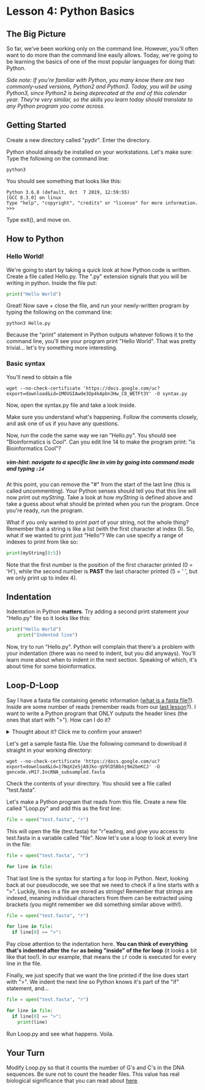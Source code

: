 # Lesson 4: Python Basics

## The Big Picture

So far, we've been working only on the command line. However, you'll often want to do more than the command line easily allows. Today, we're going to be learning the basics of one of the most popular languages for doing that: Python.

*Side note: If you're familiar with Python, you many know there are two commonly-used versions, Python2 and Python3. Today, you will be using Python3, since Python2 is being deprecated at the end of this calendar year. They're very similar, so the skills you learn today should translate to any Python program you come across.*

## Getting Started

Create a new directory called "pydir". Enter the directory.

Python should already be installed on your workstations. Let's make sure: Type the following on the command line:
```shell
python3
```
You should see something that looks like this:
```shell
Python 3.6.8 (default, Oct  7 2019, 12:59:55) 
[GCC 8.3.0] on linux
Type "help", "copyright", "credits" or "license" for more information.
>>> 
```
Type exit(), and move on.

## How to Python

### Hello World!
We're going to start by taking a quick look at how Python code is written. Create a file called Hello.py. The ".py" extension signals that you will be writing in python. Inside the file put:
```python
print("Hello World")
```

Great! Now save + close the file, and run your newly-written program by typing the following on the command line:
```shell
python3 Hello.py
```

Because the "print" statement in Python outputs whatever follows it to the command line, you'll see your program print "Hello World". That was pretty trivial... let's try something more interesting.

### Basic syntax

You'll need to obtain a file 
```shell
wget --no-check-certificate 'https://docs.google.com/uc?export=download&id=1MOVGIAwde3Op4kApbn3Hw_C8_WETFt3Y' -O syntax.py
```
Now, open the syntax.py file and take a look inside.

Make sure you understand what's happening. Follow the comments closely, and ask one of us if you have any questions.

Now, run the code the same way we ran "Hello.py". You should see "Bioinformatics is Cool". Can you edit line 14 to make the program print: "is Bioinformatics Cool"?

##### vim-hint: navigate to a specific line in vim by going into command mode and typing ```:14```

At this point, you can remove the "#" from the start of the last line (this is called uncommenting). Your Python senses should tell you that this line will now print out *myString*. Take a look at how *myString* is defined above and take a guess about what should be printed when you run the program. Once you're ready, run the program.

What if you only wanted to print *part* of your string, not the whole thing? Remember that a string is like a list (with the first character at index 0). So, what if we wanted to print just "Hello"? We can use specify a range of indexes to print from like so:

``` python
print(myString[0:5])
```

Note that the first number is the position of the first character printed (0 = 'H'), while the second number is **PAST** the last character printed (5 = ' ', but we only print up to index 4).

## Indentation 

Indentation in Python **matters**. Try adding a second print statement your "Hello.py" file so it looks like this:
``` python
print("Hello World")
    print("Indented line")
```

Now, try to run "Hello.py". Python will complain that there's a problem with your indentation (there was no need to indent, but you did anyways). You'll learn more about when to indent in the next section. Speaking of which, it's about time for some bioinformatics.

## Loop-D-Loop

Say I have a fasta file containing genetic information ([what is a fasta file?](https://www.genomatix.de/online_help/help/sequence_formats.html#FASTA)). Inside are some number of reads (remember reads from our [last lesson](/1_Welcome.md)?). I want to write a Python program that ONLY outputs the header lines (the ones that start with ">"). How can I do it?

<details>
  <summary>Thought about it? Click me to confirm your answer!</summary>
  
  ```
  -check every line-
    -if it starts with a ">"-
        -print the line-
  ```

This is one simple **representation** of how you could achieve this task. The **implementation** in Python, as we shall see, uses a loop. Which one of the three pseudocode lines above suggests we will need a loop?
</details>


Let's get a sample fasta file. Use the following command to download it straight in your working directory:

```shell
wget --no-check-certificate 'https://docs.google.com/uc?export=download&id=17NqX2e5jA9Jko-gV9lD5Bbnj9m2beKCJ' -O gencode.vM17.IncRNA_subsampled.fasta
```

Check the contents of your directory. You should see a file called "test.fasta". 

Let's make a Python program that reads from this file. Create a new file called "Loop.py" and add this as the first line:
```python
file = open("test.fasta", "r")
```

This will open the file (test.fasta) for "r"eading, and give you access to test.fasta in a variable called "file". Now let's use a loop to look at every line in the file:
```python
file = open("test.fasta", "r")

for line in file:
```

That last line is the syntax for starting a for loop in Python. Next, looking back at our pseudocode, we see that we need to check if a line starts with a ">". Luckily, lines in a file are stored as strings! Remember that strings are indexed, meaning individual characters from them can be extracted using brackets (you might remember we did something similar above with!). 
```python
file = open("test.fasta", "r")

for line in file:
  if line[0] == ">":
```

Pay close attention to the indentation here. **You can think of everything that's indented after the `for` as being "inside" of the for loop** (it looks a bit like that too!). In our example, that means the `if` code is executed for every line in the file.

Finally, we just specify that we want the line printed if the line does start with ">". We indent the next line so Python knows it's part of the "if" statement, and...

```python
file = open("test.fasta", "r")

for line in file:
  if line[0] == ">":
    print(line)
```

Run Loop.py and see what happens. Voila.

## Your Turn
Modify Loop.py so that it counts the number of G's and C's in the DNA sequences. Be sure not to count the header files. This value has real biological significance that you can read about [here](https://en.wikipedia.org/wiki/GC-content).
